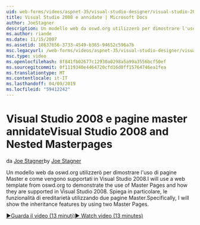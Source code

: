 ```yaml
---
uid: web-forms/videos/aspnet-35/visual-studio-designer/visual-studio-2008-and-nested-masterpages
title: Visual Studio 2008 e annidate | Microsoft Docs
author: JoeStagner
description: Un modello web da oswd.org utilizzerò per dimostrare l'uso di pagine Master e come vengono supportati in Visual Studio 2008. In particolare, si vedrà th...
ms.author: riande
ms.date: 11/15/2007
ms.assetid: 18637656-3733-4549-b365-94652c596a7b
msc.legacyurl: /web-forms/videos/aspnet-35/visual-studio-designer/visual-studio-2008-and-nested-masterpages
msc.type: video
ms.openlocfilehash: 8f841fb02677c12930a0298a5a99a3556bcf50ef
ms.sourcegitcommit: 0f1119340e4464720cfd16d0ff15764746ea1fea
ms.translationtype: MT
ms.contentlocale: it-IT
ms.lasthandoff: 04/09/2019
ms.locfileid: "59412242"
---
```

# <a name="visual-studio-2008-and-nested-masterpages"></a><span data-ttu-id="982d7-104">Visual Studio 2008 e pagine master annidate</span><span class="sxs-lookup"><span data-stu-id="982d7-104">Visual Studio 2008 and Nested Masterpages</span></span>

<span data-ttu-id="982d7-105">da [Joe Stagner](https://github.com/JoeStagner)</span><span class="sxs-lookup"><span data-stu-id="982d7-105">by [Joe Stagner](https://github.com/JoeStagner)</span></span>

<span data-ttu-id="982d7-106">Un modello web da oswd.org utilizzerò per dimostrare l'uso di pagine Master e come vengono supportati in Visual Studio 2008.</span><span class="sxs-lookup"><span data-stu-id="982d7-106">I will use a web template from oswd.org to demonstrate the use of Master Pages and how they are supported in Visual Studio 2008.</span></span> <span data-ttu-id="982d7-107">Spiega in particolare, le funzionalità di ereditarietà utilizzando due pagine Master.</span><span class="sxs-lookup"><span data-stu-id="982d7-107">Specifically, I will show the inheritance features by using two Master Pages.</span></span>

[<span data-ttu-id="982d7-108">&#9654;Guarda il video (13 minuti)</span><span class="sxs-lookup"><span data-stu-id="982d7-108">&#9654; Watch video (13 minutes)</span></span>](https://channel9.msdn.com/Blogs/ASP-NET-Site-Videos/visual-studio-2008-and-nested-masterpages)
